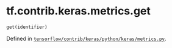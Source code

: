 <div itemscope itemtype="http://developers.google.com/ReferenceObject">
<meta itemprop="name" content="tf.contrib.keras.metrics.get" />
</div>

# tf.contrib.keras.metrics.get

``` python
get(identifier)
```



Defined in [`tensorflow/contrib/keras/python/keras/metrics.py`](https://www.tensorflow.org/code/tensorflow/contrib/keras/python/keras/metrics.py).

